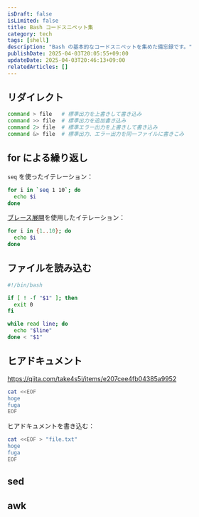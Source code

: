 ```yaml
---
isDraft: false
isLimited: false
title: Bash コードスニペット集
category: tech
tags: [shell]
description: "Bash の基本的なコードスニペットを集めた備忘録です。"
publishDate: 2025-04-03T20:05:55+09:00
updateDate: 2025-04-03T20:46:13+09:00
relatedArticles: []
---
```


## リダイレクト

```bash
command > file   # 標準出力を上書きして書き込み
command >> file  # 標準出力を追加書き込み
command 2> file  # 標準エラー出力を上書きして書き込み
command &> file  # 標準出力、エラー出力を同一ファイルに書きこみ
```

## for による繰り返し

`seq` を使ったイテレーション：

```bash
for i in `seq 1 10`; do
  echo $i
done
```

[ブレース展開](https://qiita.com/laikuaut/items/642aa329a8d214a2cccb)を使用したイテレーション：

```bash
for i in {1..10}; do
  echo $i
done
```

## ファイルを読み込む

```bash
#!/bin/bash

if [ ! -f "$1" ]; then
  exit 0
fi

while read line; do
  echo "$line"
done < "$1"
```

## ヒアドキュメント

https://qiita.com/take4s5i/items/e207cee4fb04385a9952

```bash
cat <<EOF
hoge
fuga
EOF
```

ヒアドキュメントを書き込む：

```bash
cat <<EOF > "file.txt"
hoge
fuga
EOF
```

## sed

## awk